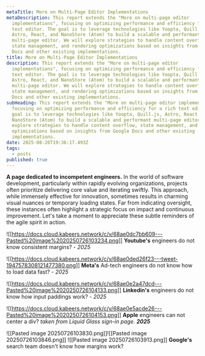 ```yaml
---
metaTitle: More on Multi-Page Editor Implementations
metaDescription: This report extends the "More on multi-page editor
  implementations", focusing on optimizing performance and efficiency for a rich
  text editor. The goal is to leverage technologies like Yoopta, Quill.js,
  Astro, React, and NanoStore (Atom) to build a scalable and performant
  multi-page editor. We will explore strategies to handle content overflow,
  state management, and rendering optimizations based on insights from Google
  Docs and other existing implementations.
title: More on Multi-Page Editor Implementations
description: This report extends the "More on multi-page editor
  implementations", focusing on optimizing performance and efficiency for a rich
  text editor. The goal is to leverage technologies like Yoopta, Quill.js,
  Astro, React, and NanoStore (Atom) to build a scalable and performant
  multi-page editor. We will explore strategies to handle content overflow,
  state management, and rendering optimizations based on insights from Google
  Docs and other existing implementations.
subHeading: This report extends the "More on multi-page editor implementations",
  focusing on optimizing performance and efficiency for a rich text editor. The
  goal is to leverage technologies like Yoopta, Quill.js, Astro, React, and
  NanoStore (Atom) to build a scalable and performant multi-page editor. We will
  explore strategies to handle content overflow, state management, and rendering
  optimizations based on insights from Google Docs and other existing
  implementations.
date: 2025-08-26T19:36:17.493Z
tags:
  - posts
published: true
---
```


**A page dedicated to incompetent engineers.**
In the world of software development, particularly within rapidly evolving organizations, projects often prioritize delivering core value and iterating swiftly. This approach, while immensely effective for innovation, sometimes results in charming visual nuances or temporary loading states. Far from indicating oversight, these instances often highlight a strategic focus on impact and continuous improvement. Let's take a moment to appreciate these subtle reminders of the agile spirit in action.

![[https://docs.cloud.kabeers.network/c/v/68ae0dc7bb609---Pasted%20image%2020250726103234.png]]
**Youtube's** engineers do not know consistent margins? - *2025*

![[https://docs.cloud.kabeers.network/c/v/68ae0ded26f23---tweet-1947578308121477380.png]]
**Meta's** Ad-tech engineers do not know how to load data fast? - *2025*

![[https://docs.cloud.kabeers.network/c/v/68ae0e2a47dcd---Pasted%20image%2020250726104133.png]]
**Linkedin's** engineers do not know how input paddings work? - *2025*

![[https://docs.cloud.kabeers.network/c/v/68ae0e5acde26---Pasted%20image%2020250726104153.png]]
**Apple** engineers can not center a div? *taken from Liquid Glass sign-in page.* ***2025***

![[Pasted image 20250726103830.png]]![[Pasted image 20250726103846.png]]
![[Pasted image 20250726103913.png]]
**Google's** search team doesn't know how margins work?
